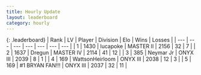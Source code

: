 ```yaml
---
title: Hourly Update
layout: leaderboard
category: hourly
---
```


{: .leaderboard}
| Rank | LV | Player | Division | Elo | Wins | Losses |
| --- | --- | --- | --- | --- | --- | --- |
| <span data-change="0">1</span> | 1430 | <span title="ID: 41925">lucapoke</span> | MASTER II | <span data-change="0">2156</span> | <span data-change="0">32</span> | <span data-change="0">7</span> |
| <span data-change="0">2</span> | 1637 | <span title="ID: 337810">Dregun</span> | MASTER IV | <span data-change="0">2114</span> | <span data-change="0">41</span> | <span data-change="0">12</span> |
| <span data-change="2">3</span> | 385 | <span title="ID: 400903">Neymar Jr</span> | ONYX III | <span data-change="0">2039</span> | <span data-change="0">8</span> | <span data-change="0">1</span> |
| <span data-change="3">4</span> | 169 | <span title="ID: 759455">WattsonHeirloom</span> | ONYX III | <span data-change="15">2038</span> | <span data-change="1">12</span> | <span data-change="0">3</span> |
| <span data-change="-1">5</span> | 169 | <span title="ID: 756342">#1 BRYAN FAN!!!</span> | ONYX III | <span data-change="-10">2037</span> | <span data-change="1">32</span> | <span data-change="1">11</span> |